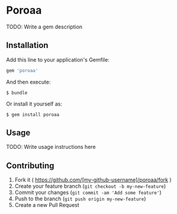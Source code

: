 # Poroaa

TODO: Write a gem description

## Installation

Add this line to your application's Gemfile:

```ruby
gem 'poroaa'
```

And then execute:

    $ bundle

Or install it yourself as:

    $ gem install poroaa

## Usage

TODO: Write usage instructions here

## Contributing

1. Fork it ( https://github.com/[my-github-username]/poroaa/fork )
2. Create your feature branch (`git checkout -b my-new-feature`)
3. Commit your changes (`git commit -am 'Add some feature'`)
4. Push to the branch (`git push origin my-new-feature`)
5. Create a new Pull Request

